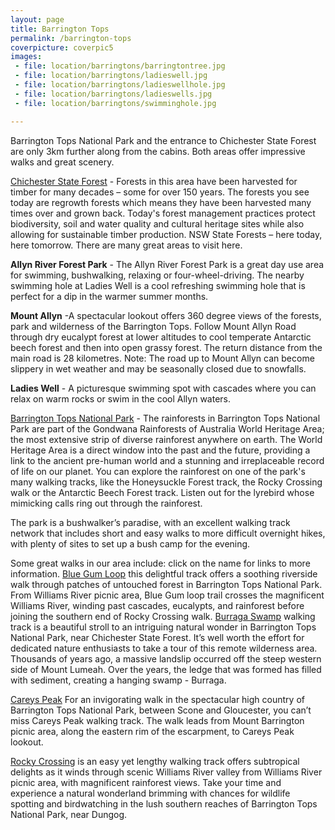 ```yaml
---
layout: page
title: Barrington Tops
permalink: /barrington-tops
coverpicture: coverpic5
images:
 - file: location/barringtons/barringtontree.jpg
 - file: location/barringtons/ladieswell.jpg
 - file: location/barringtons/ladieswellhole.jpg
 - file: location/barringtons/ladieswells.jpg
 - file: location/barringtons/swimminghole.jpg

---
```

Barrington Tops National Park and the entrance to Chichester State Forest are only 3km further along from the cabins.  Both areas offer impressive walks and great scenery.

[Chichester State Forest](https://http://www.forestrycorporation.com.au/visit/forests/chichester) - Forests in this area have been harvested for timber for many decades – some for over 150 years. The forests you see today are regrowth forests which means they have been harvested many times over and grown back. Today's forest management practices protect biodiversity, soil and water quality and cultural heritage sites while also allowing for sustainable timber production. NSW State Forests – here today, here tomorrow. There are many great areas to visit here. 

**Allyn River Forest Park** - The Allyn River Forest Park is a great day use area for swimming, bushwalking, relaxing or four-wheel-driving. The nearby swimming hole at Ladies Well is a cool refreshing swimming hole that is perfect for a dip in the warmer summer months.

**Mount Allyn** -A spectacular lookout offers 360 degree views of the forests, park and wilderness of the Barrington Tops. Follow Mount Allyn Road through dry eucalypt forest at lower altitudes to cool temperate Antarctic beech forest and then into open grassy forest. The return distance from the main road is 28 kilometres. Note: The road up to Mount Allyn can become slippery in wet weather and may be seasonally closed due to snowfalls.

**Ladies Well** - A picturesque swimming spot with cascades where you can relax on warm rocks or swim in the cool Allyn waters.

[Barrington Tops National Park](http://www.nationalparks.nsw.gov.au/visit-a-park/parks/Barrington-Tops-National-Park) - The rainforests in Barrington Tops National Park are part of the Gondwana Rainforests of Australia World Heritage Area; the most extensive strip of diverse rainforest anywhere on earth. The World Heritage Area is a direct window into the past and the future, providing a link to the ancient pre-human world and a stunning and irreplaceable record of life on our planet. You can explore the rainforest on one of the park's many walking tracks, like the Honeysuckle Forest track, the Rocky Crossing walk or the Antarctic Beech Forest track. Listen out for the lyrebird whose mimicking calls ring out through the rainforest.

The park is a bushwalker’s paradise, with an excellent walking track network that includes short and easy walks to more difficult overnight hikes, with plenty of sites to set up a bush camp for the evening.

Some great walks in our area include: click on the name for links to more information.
[Blue Gum Loop](http://www.nationalparks.nsw.gov.au/things-to-do/Walking-tracks/Blue-Gum-loop-trail) this delightful track offers a soothing riverside walk through patches of untouched forest in Barrington Tops National Park. From Williams River picnic area, Blue Gum loop trail crosses the magnificent Williams River, winding past cascades, eucalypts, and rainforest before joining the southern end of Rocky Crossing walk.
[Burraga Swamp](http://www.nationalparks.nsw.gov.au/things-to-do/Walking-tracks/Burraga-Swamp-walking-track) walking track is a beautiful stroll to an intriguing natural wonder in Barrington Tops National Park, near Chichester State Forest. It’s well worth the effort for dedicated nature enthusiasts to take a tour of this remote wilderness area. Thousands of years ago, a massive landslip occurred off the steep western side of Mount Lumeah. Over the years, the ledge that was formed has filled with sediment, creating a hanging swamp - Burraga.

[Careys Peak](http://www.nationalparks.nsw.gov.au/things-to-do/Walking-tracks/Careys-Peak-walking-track) For an invigorating walk in the spectacular high country of Barrington Tops National Park, between Scone and Gloucester, you can’t miss Careys Peak walking track. The walk leads from Mount Barrington picnic area, along the eastern rim of the escarpment, to Careys Peak lookout.

[Rocky Crossing](http://www.nationalparks.nsw.gov.au/things-to-do/Walking-tracks/Rocky-Crossing-walk) is an easy yet lengthy walking track offers subtropical delights as it winds through scenic Williams River valley from Williams River picnic area, with magnificent rainforest views. Take your time and experience a natural wonderland brimming with chances for wildlife spotting and birdwatching in the lush southern reaches of Barrington Tops National Park, near Dungog.






